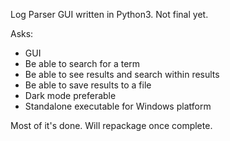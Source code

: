 Log Parser GUI written in Python3. 
Not final yet.  

Asks: 
* GUI
* Be able to search for a term
* Be able to see results and search within results
* Be able to save results to a file
* Dark mode preferable
* Standalone executable for Windows platform

Most of it's done. Will repackage once complete. 
